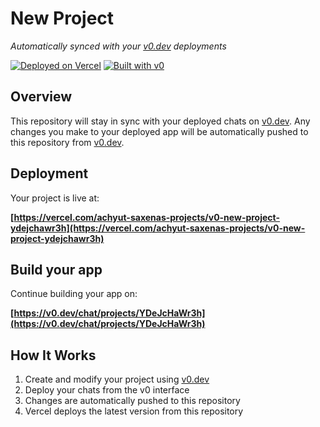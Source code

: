# New Project

*Automatically synced with your [v0.dev](https://v0.dev) deployments*

[![Deployed on Vercel](https://img.shields.io/badge/Deployed%20on-Vercel-black?style=for-the-badge&logo=vercel)](https://vercel.com/achyut-saxenas-projects/v0-new-project-ydejchawr3h)
[![Built with v0](https://img.shields.io/badge/Built%20with-v0.dev-black?style=for-the-badge)](https://v0.dev/chat/projects/YDeJcHaWr3h)

## Overview

This repository will stay in sync with your deployed chats on [v0.dev](https://v0.dev).
Any changes you make to your deployed app will be automatically pushed to this repository from [v0.dev](https://v0.dev).

## Deployment

Your project is live at:

**[https://vercel.com/achyut-saxenas-projects/v0-new-project-ydejchawr3h](https://vercel.com/achyut-saxenas-projects/v0-new-project-ydejchawr3h)**

## Build your app

Continue building your app on:

**[https://v0.dev/chat/projects/YDeJcHaWr3h](https://v0.dev/chat/projects/YDeJcHaWr3h)**

## How It Works

1. Create and modify your project using [v0.dev](https://v0.dev)
2. Deploy your chats from the v0 interface
3. Changes are automatically pushed to this repository
4. Vercel deploys the latest version from this repository
